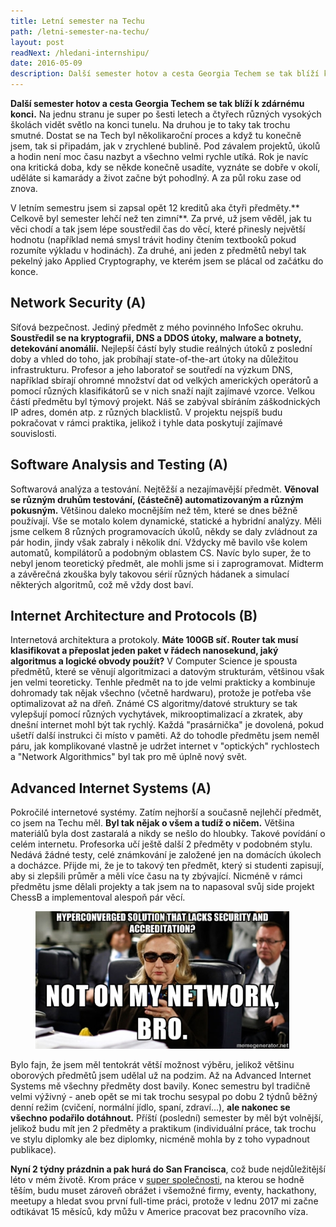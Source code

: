```yaml
---
title: Letní semester na Techu
path: /letni-semester-na-techu/
layout: post
readNext: /hledani-internshipu/
date: 2016-05-09
description: Další semester hotov a cesta Georgia Techem se tak blíží k zdárnému konci. Na jednu stranu je super po šesti letech a čtyřech různých vysokých školách vidět světlo na konci tunelu.
---
```


**Další semester hotov a cesta Georgia Techem se tak blíží k zdárnému konci.** Na jednu stranu je super po šesti letech a čtyřech různých vysokých školách vidět světlo na konci tunelu. Na druhou je to taky tak trochu smutné. Dostat se na Tech byl několikaroční proces a když tu konečně jsem, tak si připadám, jak v zrychlené bublině. Pod závalem projektů, úkolů a hodin není moc času nazbyt a všechno velmi rychle utíká. Rok je navíc ona kritická doba, kdy se někde konečně usadíte, vyznáte se dobře v okolí, uděláte si kamarády a život začne být pohodlný. A za půl roku zase od znova.

V letním semestru jsem si zapsal opět 12 kreditů aka čtyři předměty.** Celkově byl semester lehčí než ten zimní**. Za prvé, už jsem věděl, jak tu věci chodí a tak jsem lépe soustředil čas do věcí, které přinesly největší hodnotu (například nemá smysl trávit hodiny čtením textbooků pokud rozumíte výkladu v hodinách). Za druhé, ani jeden z předmětů nebyl tak pekelný jako Applied Cryptography, ve kterém jsem se plácal od začátku do konce.

## Network Security (A)

Síťová bezpečnost. Jediný předmět z mého povinného InfoSec okruhu. **Soustředil se na kryptografii, DNS a DDOS útoky, malware a botnety, detekování anomálií.** Nejlepší částí byly studie reálných útoků z poslední doby a vhled do toho, jak probíhají state-of-the-art útoky na důležitou infrastrukturu. Profesor a jeho laboratoř se soutředí na výzkum DNS, například sbírají ohromné množství dat od velkých amerických operátorů a pomocí různých klasifikátorů se v nich snaží najít zajímavé vzorce. Velkou částí předmětu byl týmový projekt. Náš se zabýval sbíráním záškodnických IP adres, domén atp. z různých blacklistů. V projektu nejspíš budu pokračovat v rámci praktika, jelikož i tyhle data poskytují zajímavé souvislosti.

## Software Analysis and Testing (A)

Softwarová analýza a testování. Nejtěžší a nezajímavější předmět. **Věnoval se různým druhům testování, (částečně) automatizovaným a různým pokusným.** Většinou daleko mocnějším než těm, které se dnes běžně používají. Vše se motalo kolem dynamické, statické a hybridní analýzy. Měli jsme celkem 8 různých programovacích úkolů, někdy se daly zvládnout za pár hodin, jindy však zabraly i několik dní. Vždycky mě bavilo vše kolem automatů, kompilátorů a podobným oblastem CS. Navíc bylo super, že to nebyl jenom teoretický předmět, ale mohli jsme si i zaprogramovat. Midterm a závěrečná zkouška byly takovou sérií různých hádanek a simulací některých algoritmů, což mě vždy dost baví.

## Internet Architecture and Protocols (B)

Internetová architektura a protokoly. **Máte 100GB síť. Router tak musí klasifikovat a přeposlat jeden paket v řádech nanosekund, jaký algoritmus a logické obvody použít?** V Computer Science je spousta předmětů, které se věnují algoritmizaci a datovým strukturám, většinou však jen velmi teoreticky. Tenhle předmět na to jde velmi prakticky a kombinuje dohromady tak nějak všechno (včetně hardwaru), protože je potřeba vše optimalizovat až na dřeň. Známé CS algoritmy/datové struktury se tak vylepšují pomocí různých vychytávek, mikrooptimalizací a zkratek, aby dnešní internet mohl být tak rychlý. Každá "prasárnička" je dovolená, pokud ušetří další instrukci či místo v paměti. Až do tohodle předmětu jsem neměl páru, jak komplikované vlastně je udržet internet v "optických" rychlostech a "Network Algorithmics" byl tak pro mě úplně nový svět.

## Advanced Internet Systems (A)

Pokročilé internetové systémy. Zatím nejhorší a současně nejlehčí předmět, co jsem na Techu měl. **Byl tak nějak o všem a tudíž o ničem.** Většina materiálů byla dost zastaralá a nikdy se nešlo do hloubky. Takové povídání o celém internetu. Profesorka učí ještě další 2 předměty v podobném stylu. Nedává žádné testy, celé známkování je založené jen na domácích úkolech a docházce. Přijde mi, že je to takový ten předmět, který si studenti zapisují, aby si zlepšili průměr a měli více času na ty zbývající. Nicméně v rámci předmětu jsme dělali projekty a tak jsem na to napasoval svůj side projekt ChessB a implementoval alespoň pár věcí.

<figure class="floatLeft">
  <img src="infosec.jpg" style="height: 220px" alt="InfoSec">
</figure>

Bylo fajn, že jsem měl tentokrát větší možnost výběru, jelikož většinu oborových předmětů jsem udělal už na podzim. Až na Advanced Internet Systems mě všechny předměty dost bavily. Konec semestru byl tradičně velmi výživný - aneb opět se mi tak trochu sesypal po dobu 2 týdnů běžný denní režim (cvičení, normální jídlo, spaní, zdraví...), **ale nakonec se všechno podařilo dotáhnout.** Příští (poslední) semester by měl být volnější, jelikož budu mít jen 2 předměty a praktikum (individuální práce, tak trochu ve stylu diplomky ale bez diplomky, nicméně mohla by z toho vypadnout publikace).

**Nyní 2 týdny prázdnin a pak hurá do San Francisca**, což bude nejdůležitější léto v mém životě. Krom práce v [super společnosti](https://blog.miksu.cz/hledani-internshipu/), na kterou se hodně těším, budu muset zároveň obrážet i všemožné firmy, eventy, hackathony, meetupy a hledat svou první full-time práci, protože v lednu 2017 mi začne odtikávat 15 měsíců, kdy můžu v Americe pracovat bez pracovního víza.
